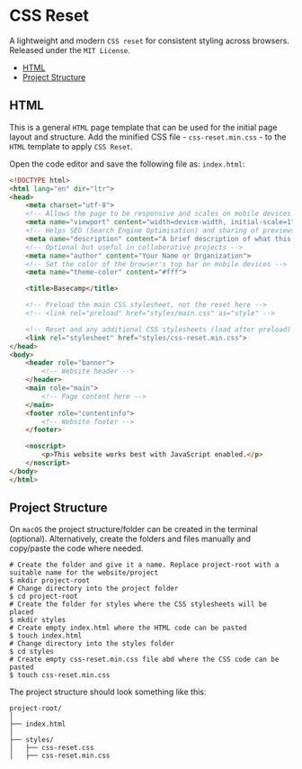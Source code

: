 # CSS Reset
A lightweight and modern `CSS reset` for consistent styling across browsers. Released under the `MIT License`.

+ [HTML](#html)
+ [Project Structure](#project-structure)

## HTML
This is a general `HTML` page template that can be used for the initial page layout and structure. Add the minified CSS file - `css-reset.min.css` - to the `HTML` template to apply `CSS Reset`.

Open the code editor and save the following file as: `index.html`:

```html
<!DOCTYPE html>
<html lang="en" dir="ltr">
<head>
    <meta charset="utf-8">
    <!-- Allows the page to be responsive and scales on mobile devices -->
    <meta name="viewport" content="width=device-width, initial-scale=1">
    <!-- Helps SEO (Search Engine Optimisation) and sharing of previews -->
    <meta name="description" content="A brief description of what this page or site is about.">
    <!-- Optional but useful in collaborative projects -->
    <meta name="author" content="Your Name or Organization">
    <!-- Set the color of the browser's top bar on mobile devices -->
    <meta name="theme-color" content="#fff">

    <title>Basecamp</title>

    <!-- Preload the main CSS stylesheet, not the reset here -->
    <!-- <link rel="preload" href="styles/main.css" as="style" -->

    <!-- Reset and any additional CSS stylesheets (load after preload) -->
    <link rel="stylesheet" href="styles/css-reset.min.css">
</head>
<body>
    <header role="banner">
        <!-- Website header -->
    </header>
    <main role="main">
        <!-- Page content here -->
    </main>
    <footer role="contentinfo">
        <!-- Website footer -->
    </footer>

    <noscript>
        <p>This website works best with JavaScript enabled.</p>
    </noscript>
</body>
</html>
```

## Project Structure
On `macOS` the project structure/folder can be created in the terminal (optional). Alternatively, create the folders and files manually and copy/paste the code where needed.

 ```shell
# Create the folder and give it a name. Replace project-root with a suitable name for the website/project
$ mkdir project-root
# Change directory into the project folder
$ cd project-root
# Create the folder for styles where the CSS stylesheets will be placed
$ mkdir styles
# Create empty index.html where the HTML code can be pasted
$ touch index.html
# Change directory into the styles folder
$ cd styles
# Create empty css-reset.min.css file abd where the CSS code can be pasted
$ touch css-reset.min.css
```

The project structure should look something like this:

```
project-root/
│
├── index.html
│
├── styles/
│   ├── css-reset.css
│   ├── css-reset.min.css
```
